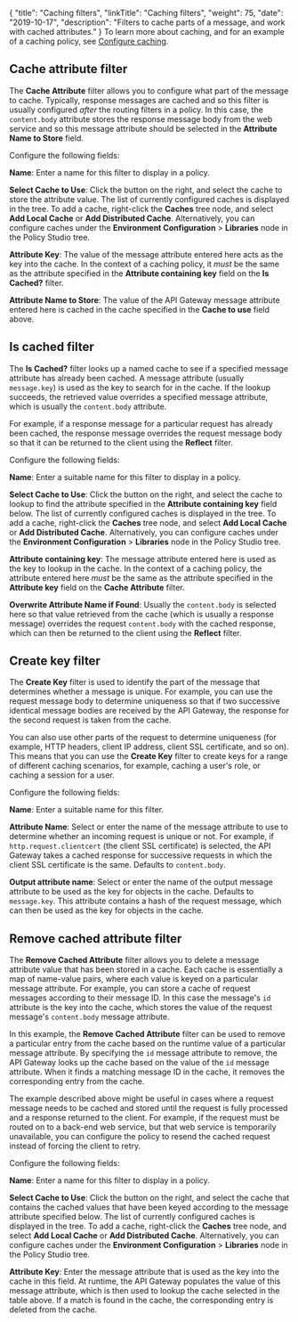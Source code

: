 {
"title": "Caching filters",
  "linkTitle": "Caching filters",
  "weight": 75,
  "date": "2019-10-17",
  "description": "Filters to cache parts of a message, and work with cached attributes."
}
To learn more about caching, and for an example of a caching policy, see [Configure caching](/docs/apim_policydev/apigw_poldev/general_cache/).

## Cache attribute filter

The **Cache Attribute** filter allows you to configure what part of the message to cache. Typically, response messages are cached and so this filter is usually configured *after* the routing filters in a policy. In this case, the `content.body` attribute stores the response message body from the web service and so this message attribute should be selected in the **Attribute Name to Store** field.

Configure the following fields:

**Name**: Enter a name for this filter to display in a policy.

**Select Cache to Use**: Click the button on the right, and select the cache to store the attribute value. The list of currently configured caches is displayed in the tree. To add a cache, right-click the **Caches** tree node, and select **Add Local Cache** or **Add Distributed Cache**. Alternatively, you can configure caches under the **Environment Configuration** > **Libraries** node in the Policy Studio tree.

**Attribute Key**: The value of the message attribute entered here acts as the key into the cache. In the context of a caching policy, it *must* be the same as the attribute specified in the **Attribute containing key** field on the **Is Cached?** filter.

**Attribute Name to Store**: The value of the API Gateway message attribute entered here is cached in the cache specified in the **Cache to use** field above.

## Is cached filter

The **Is Cached?** filter looks up a named cache to see if a specified message attribute has already been cached. A message attribute (usually `message.key`) is used as the key to search for in the cache. If the lookup succeeds, the retrieved value overrides a specified message attribute, which is usually the `content.body` attribute.

For example, if a response message for a particular request has already been cached, the response message overrides the request message body so that it can be returned to the client using the **Reflect** filter.

Configure the following fields:

**Name**: Enter a suitable name for this filter to display in a policy.

**Select Cache to Use**: Click the button on the right, and select the cache to lookup to find the attribute specified in the **Attribute containing key** field below. The list of currently configured caches is displayed in the tree. To add a cache, right-click the **Caches** tree node, and select **Add Local Cache** or **Add Distributed Cache**. Alternatively, you can configure caches under the **Environment Configuration** > **Libraries** node in the Policy Studio tree.

**Attribute containing key**: The message attribute entered here is used as the key to lookup in the cache. In the context of a caching policy, the attribute entered here *must* be the same as the attribute specified in the **Attribute key** field on the **Cache Attribute** filter.

**Overwrite Attribute Name if Found**: Usually the `content.body` is selected here so that value retrieved from the cache (which is usually a response message) overrides the request `content.body` with the cached response, which can then be returned to the client using the **Reflect** filter.

## Create key filter

The **Create Key** filter is used to identify the part of the message that determines whether a message is unique. For example, you can use the request message body to determine uniqueness so that if two successive identical message bodies are received by the API Gateway, the response for the second request is taken from the cache.

You can also use other parts of the request to determine uniqueness (for example, HTTP headers, client IP address, client SSL certificate, and so on). This means that you can use the **Create Key** filter to create keys for a range of different caching scenarios, for example, caching a user's role, or caching a session for a user.

Configure the following fields:

**Name**: Enter a suitable name for this filter.

**Attribute Name**: Select or enter the name of the message attribute to use to determine whether an incoming request is unique or not. For example, if `http.request.clientcert` (the client SSL certificate) is selected, the API Gateway takes a cached response for successive requests in which the client SSL certificate is the same. Defaults to `content.body`.

**Output attribute name**: Select or enter the name of the output message attribute to be used as the key for objects in the cache. Defaults to `message.key`. This attribute contains a hash of the request message, which can then be used as the key for objects in the cache.

## Remove cached attribute filter

The **Remove Cached Attribute** filter allows you to delete a message attribute value that has been stored in a cache. Each cache is essentially a map of name-value pairs, where each value is keyed on a particular message attribute. For example, you can store a cache of request messages according to their message ID. In this case the message's `id` attribute is the key into the cache, which stores the value of the request message's `content.body` message attribute.

In this example, the **Remove Cached Attribute** filter can be used to remove a particular entry from the cache based on the runtime value of a particular message attribute. By specifying the `id` message attribute to remove, the API Gateway looks up the cache based on the value of the `id` message attribute. When it finds a matching message ID in the cache, it removes the corresponding entry from the cache.

The example described above might be useful in cases where a request message needs to be cached and stored until the request is fully processed and a response returned to the client. For example, if the request must be routed on to a back-end web service, but that web service is temporarily unavailable, you can configure the policy to resend the cached request instead of forcing the client to retry.

Configure the following fields:

**Name**: Enter a name for this filter to display in a policy.

**Select Cache to Use**: Click the button on the right, and select the cache that contains the cached values that have been keyed according to the message attribute specified below. The list of currently configured caches is displayed in the tree. To add a cache, right-click the **Caches** tree node, and select **Add Local Cache** or **Add Distributed Cache**. Alternatively, you can configure caches under the **Environment Configuration** > **Libraries** node in the Policy Studio tree.

**Attribute Key**: Enter the message attribute that is used as the key into the cache in this field. At runtime, the API Gateway populates the value of this message attribute, which is then used to lookup the cache selected in the table above. If a match is found in the cache, the corresponding entry is deleted from the cache.